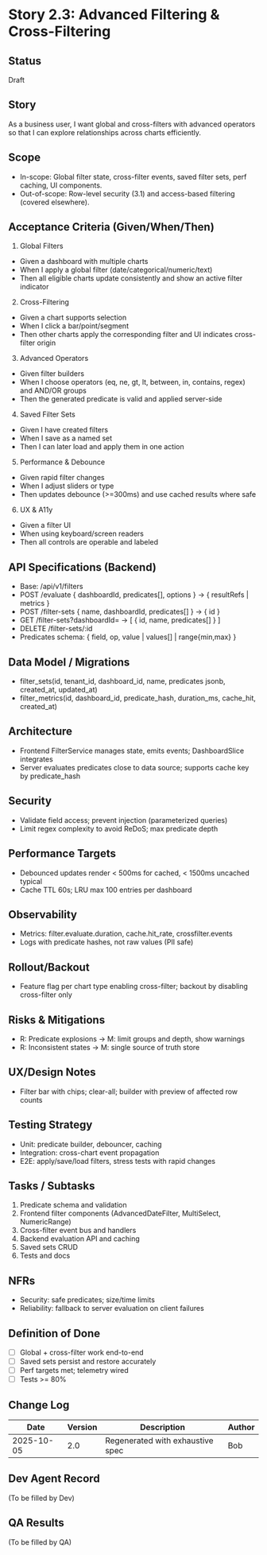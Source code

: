 # Story 2.3: Advanced Filtering & Cross-Filtering

## Status
Draft

## Story
As a business user, I want global and cross-filters with advanced operators so that I can explore relationships across charts efficiently.

## Scope
- In-scope: Global filter state, cross-filter events, saved filter sets, perf caching, UI components.
- Out-of-scope: Row-level security (3.1) and access-based filtering (covered elsewhere).

## Acceptance Criteria (Given/When/Then)
1) Global Filters
- Given a dashboard with multiple charts
- When I apply a global filter (date/categorical/numeric/text)
- Then all eligible charts update consistently and show an active filter indicator

2) Cross-Filtering
- Given a chart supports selection
- When I click a bar/point/segment
- Then other charts apply the corresponding filter and UI indicates cross-filter origin

3) Advanced Operators
- Given filter builders
- When I choose operators (eq, ne, gt, lt, between, in, contains, regex) and AND/OR groups
- Then the generated predicate is valid and applied server-side

4) Saved Filter Sets
- Given I have created filters
- When I save as a named set
- Then I can later load and apply them in one action

5) Performance & Debounce
- Given rapid filter changes
- When I adjust sliders or type
- Then updates debounce (>=300ms) and use cached results where safe

6) UX & A11y
- Given a filter UI
- When using keyboard/screen readers
- Then all controls are operable and labeled

## API Specifications (Backend)
- Base: /api/v1/filters
- POST /evaluate { dashboardId, predicates[], options } -> { resultRefs | metrics }
- POST /filter-sets { name, dashboardId, predicates[] } -> { id }
- GET /filter-sets?dashboardId= -> [ { id, name, predicates[] } ]
- DELETE /filter-sets/:id
- Predicates schema: { field, op, value | values[] | range{min,max} }

## Data Model / Migrations
- filter_sets(id, tenant_id, dashboard_id, name, predicates jsonb, created_at, updated_at)
- filter_metrics(id, dashboard_id, predicate_hash, duration_ms, cache_hit, created_at)

## Architecture
- Frontend FilterService manages state, emits events; DashboardSlice integrates
- Server evaluates predicates close to data source; supports cache key by predicate_hash

## Security
- Validate field access; prevent injection (parameterized queries)
- Limit regex complexity to avoid ReDoS; max predicate depth

## Performance Targets
- Debounced updates render < 500ms for cached, < 1500ms uncached typical
- Cache TTL 60s; LRU max 100 entries per dashboard

## Observability
- Metrics: filter.evaluate.duration, cache.hit_rate, crossfilter.events
- Logs with predicate hashes, not raw values (PII safe)

## Rollout/Backout
- Feature flag per chart type enabling cross-filter; backout by disabling cross-filter only

## Risks & Mitigations
- R: Predicate explosions -> M: limit groups and depth, show warnings
- R: Inconsistent states -> M: single source of truth store

## UX/Design Notes
- Filter bar with chips; clear-all; builder with preview of affected row counts

## Testing Strategy
- Unit: predicate builder, debouncer, caching
- Integration: cross-chart event propagation
- E2E: apply/save/load filters, stress tests with rapid changes

## Tasks / Subtasks
1. Predicate schema and validation
2. Frontend filter components (AdvancedDateFilter, MultiSelect, NumericRange)
3. Cross-filter event bus and handlers
4. Backend evaluation API and caching
5. Saved sets CRUD
6. Tests and docs

## NFRs
- Security: safe predicates; size/time limits
- Reliability: fallback to server evaluation on client failures

## Definition of Done
- [ ] Global + cross-filter work end-to-end
- [ ] Saved sets persist and restore accurately
- [ ] Perf targets met; telemetry wired
- [ ] Tests >= 80%

## Change Log
| Date | Version | Description | Author |
|------|---------|-------------|--------|
| 2025-10-05 | 2.0 | Regenerated with exhaustive spec | Bob |

## Dev Agent Record
(To be filled by Dev)

## QA Results
(To be filled by QA)

